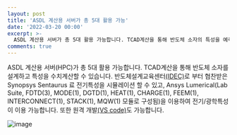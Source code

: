 ```yaml
---
layout: post
title: 'ASDL 계산용 서버가 총 5대 활용 가능'
date: '2022-03-20 00:00'
excerpt: >-
  ASDL 계산용 서버가 총 5대 활용 가능합니다. TCAD계산을 통해 반도체 소자의 특성을 예측할 수 있습니다. 또한 원격 개발도 가능합니다. 
comments: true
---
```


ASDL 계산용 서버(HPC)가 총 5대 활용 가능합니다. TCAD계산을 통해 반도체 소자를 설계하고 특성을 수치계산할 수 있습니다. 반도체설계교육센터[(IDEC)](https://www.idec.or.kr/)로 부터 협찬받은 Synopsys Sentaurus 료 전기특성을 시뮬레이션 할 수 있고, Ansys Lumerical(Lab Suite, FDTD(3), MODE(1), DGTD(1), HEAT(1), CHARGE(1), FEEM(1), INTERCONNECT(1), STACK(1), MQW(1) 모듈로 구성됨)을 이용하여 전기/광학특성이 이용 가능합니다. 또한 원격 개발[(VS code)](https://code.visualstudio.com/docs/remote/remote-overview)도 가능합니다. 

![image](https://user-images.githubusercontent.com/32427749/159157275-cdac4e3d-4608-49c2-8267-4920a2e6bf7b.png)

